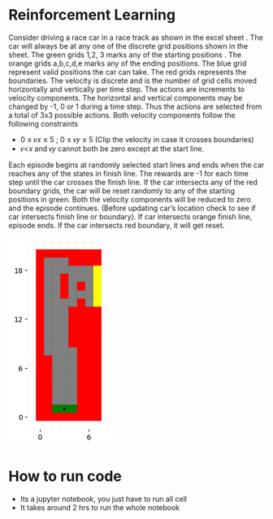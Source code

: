 # Reinforcement Learning

Consider driving a race car in a race track as shown in the excel sheet . The car will always be at any one of the
discrete grid positions shown in the sheet. The green grids 1,2, 3 marks any of the starting positions . The orange
grids a,b,c,d,e marks any of the ending positions. The blue grid represent valid positions the car can take. The red
grids represents the boundaries. The velocity is discrete and is the number of grid cells moved horizontally and
vertically per time step. The actions are increments to velocity components. The horizontal and vertical components
may be changed by -1, 0 or 1 during a time step. Thus the actions are selected from a total of 3x3 possible actions.
Both velocity components follow the following constraints

- 0 ≤ 𝑣𝑥 ≤ 5 ; 0 ≤ 𝑣𝑦 ≤ 5 (Clip the velocity in case it crosses boundaries)
- 𝑣<𝑥 and 𝑣𝑦 cannot both be zero except at the start line.

Each episode begins at randomly selected start lines and ends when the car reaches any of the states in finish line.
The rewards are -1 for each time step until the car crosses the finish line. If the car intersects any of the red boundary
grids, the car will be reset randomly to any of the starting positions in green. Both the velocity components will be
reduced to zero and the episode continues. (Before updating car’s location check to see if car intersects finish line or
boundary). If car intersects orange finish line, episode ends. If the car intersects red boundary, it will get reset.

![alt text](./maze.png)

# How to run code

- Its a jupyter notebook, you just have to run all cell
- It takes around 2 hrs to run the whole notebook
